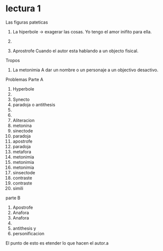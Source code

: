 # lectura 1

Las figuras pateticas
1. La hiperbole -> exagerar las cosas. 
Yo tengo el amor inifito para ella.

2. 

3. Aprostrofe
Cuando el autor esta hablando a un objecto fisical.

Tropos
1. La metonimia
A dar un nombre o un personaje a un objectivo desactivo.




Problemas
Parte A
1. Hyperbole
2. 
3. Synecto
4. paradoja o antithesis
5. 
6. 
7. Aliteracion
8. metonina
9. sinectode
10. paradoja
11. apostrofe
12. paradoja
13. metafora
14. metonimia
15. metonimia
15. metonimia
17. sinsectode
18. contraste
19. contraste
20. simili

parte B
1. Apostrofe
2. Anafora
3. Anafora
4. 
6. antithesis y 
7. personificacion

El punto de esto es etender lo que hacen el autor.a







